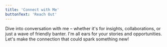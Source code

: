 ```yaml
---
title: 'Connect with Me'
buttonText: 'Reach Out'
---
```

Dive into conversation with me – whether it's for insights, 
collaborations, or just a wave of friendly banter. I'm all ears for 
your stories and opportunities. Let's make the connection that could 
spark something new!

